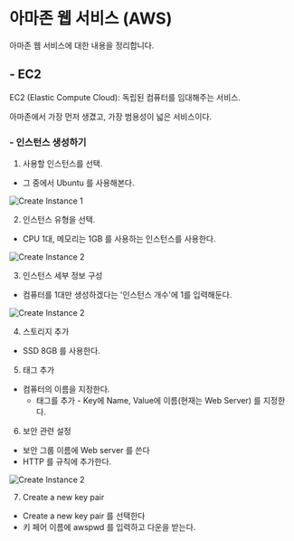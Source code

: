 # 아마존 웹 서비스 (AWS)

아마존 웹 서비스에 대한 내용을 정리합니다.

## - EC2

EC2 (Elastic Compute Cloud): 독립된 컴퓨터를 임대해주는 서비스.

아마존에서 가장 먼저 생겼고, 가장 범용성이 넓은 서비스이다.

### - 인스턴스 생성하기

1. 사용할 인스턴스를 선택.

- 그 중에서 Ubuntu 를 사용해본다.

![Create Instance 1]('./markdown/createinstance_1.png')

2. 인스턴스 유형을 선택.

- CPU 1대, 메모리는 1GB 를 사용하는 인스턴스를 사용한다.

![Create Instance 2]('./markdown/createinstance_2.png')

3. 인스턴스 세부 정보 구성

- 컴퓨터를 1대만 생성하겠다는 '인스턴스 개수'에 1를 입력해둔다.

![Create Instance 2]('./markdown/createinstance_3.png')

4. 스토리지 추가

- SSD 8GB 를 사용한다.

5. 태그 추가

- 컴퓨터의 이름을 지정한다.
  - 태그를 추가 - Key에 Name, Value에 이름(현재는 Web Server) 를 지정한다.

6. 보안 관련 설정

- 보안 그룹 이름에 Web server 를 쓴다
- HTTP 를 규칙에 추가한다.

![Create Instance 2]('./markdown/createinstance_4.png')

7. Create a new key pair

- Create a new key pair 를 선택한다
- 키 페어 이름에 awspwd 를 입력하고 다운을 받는다.
